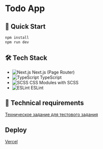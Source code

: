 # Todo App

## 🚀 Quick Start

```bash
npm install
npm run dev
```

## 🛠 Tech Stack

- ![Next.js](https://img.shields.io/badge/-Next.js-000000?style=flat-square&logo=next.js&logoColor=white) Next.js (Page Router)
- ![TypeScript](https://img.shields.io/badge/-TypeScript-3178C6?style=flat-square&logo=typescript&logoColor=white) TypeScript
- ![SCSS](https://img.shields.io/badge/-SCSS-CC6699?style=flat-square&logo=sass&logoColor=white) CSS Modules with SCSS
- ![ESLint](https://img.shields.io/badge/-ESLint-4B32C3?style=flat-square&logo=eslint&logoColor=white) ESLint

## 📝 Technical requirements

[Техническое задание для тестового задания](https://docs.google.com/document/d/1H-tJQC-m8EwZMuUtPxJ0X4wdz78orxtOxmKBfSFiq2U/edit?tab=t.0)

## Deploy

[Vercel](https://todo-metalgo.vercel.app/)
